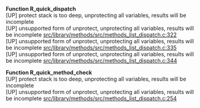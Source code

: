   
__Function R_quick_dispatch__  
  [UP] protect stack is too deep, unprotecting all variables, results will be incomplete  
  [UP] unsupported form of unprotect, unprotecting all variables, results will be incomplete [src/library/methods/src/methods_list_dispatch.c:322](https://github.com/wch/r-source/blob/9fe55e21d6b4b953b066a8d4811d90651155a678/src/library/methods/src/methods_list_dispatch.c/#L322)  
  [UP] unsupported form of unprotect, unprotecting all variables, results will be incomplete [src/library/methods/src/methods_list_dispatch.c:335](https://github.com/wch/r-source/blob/9fe55e21d6b4b953b066a8d4811d90651155a678/src/library/methods/src/methods_list_dispatch.c/#L335)  
  [UP] unsupported form of unprotect, unprotecting all variables, results will be incomplete [src/library/methods/src/methods_list_dispatch.c:344](https://github.com/wch/r-source/blob/9fe55e21d6b4b953b066a8d4811d90651155a678/src/library/methods/src/methods_list_dispatch.c/#L344)  
  
__Function R_quick_method_check__  
  [UP] protect stack is too deep, unprotecting all variables, results will be incomplete  
  [UP] unsupported form of unprotect, unprotecting all variables, results will be incomplete [src/library/methods/src/methods_list_dispatch.c:254](https://github.com/wch/r-source/blob/9fe55e21d6b4b953b066a8d4811d90651155a678/src/library/methods/src/methods_list_dispatch.c/#L254)  
